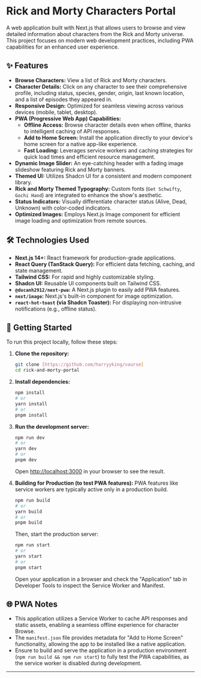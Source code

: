 # Rick and Morty Characters Portal

A web application built with Next.js that allows users to browse and view detailed information about characters from the Rick and Morty universe. This project focuses on modern web development practices, including PWA capabilities for an enhanced user experience.

## ✨ Features

* **Browse Characters:** View a list of Rick and Morty characters.
* **Character Details:** Click on any character to see their comprehensive profile, including status, species, gender, origin, last known location, and a list of episodes they appeared in.
* **Responsive Design:** Optimized for seamless viewing across various devices (mobile, tablet, desktop).
* **PWA (Progressive Web App) Capabilities:**
    * **Offline Access:** Browse character details even when offline, thanks to intelligent caching of API responses.
    * **Add to Home Screen:** Install the application directly to your device's home screen for a native app-like experience.
    * **Fast Loading:** Leverages service workers and caching strategies for quick load times and efficient resource management.
* **Dynamic Image Slider:** An eye-catching header with a fading image slideshow featuring Rick and Morty banners.
* **Themed UI:** Utilizes Shadcn UI for a consistent and modern component library.
* **Rick and Morty Themed Typography:** Custom fonts (`Get Schwifty`, `Gochi Hand`) are integrated to enhance the show's aesthetic.
* **Status Indicators:** Visually differentiate character status (Alive, Dead, Unknown) with color-coded indicators.
* **Optimized Images:** Employs Next.js Image component for efficient image loading and optimization from remote sources.

## 🛠️ Technologies Used

* **Next.js 14+:** React framework for production-grade applications.
* **React Query (TanStack Query):** For efficient data fetching, caching, and state management.
* **Tailwind CSS:** For rapid and highly customizable styling.
* **Shadcn UI:** Reusable UI components built on Tailwind CSS.
* **`@ducanh2912/next-pwa`:** A Next.js plugin to easily add PWA features.
* **`next/image`:** Next.js's built-in component for image optimization.
* **`react-hot-toast` (via Shadcn Toaster):** For displaying non-intrusive notifications (e.g., offline status).

## 🚀 Getting Started

To run this project locally, follow these steps:

1.  **Clone the repository:**
    ```bash
    git clone [https://github.com/harryyking/vaurse]
    cd rick-and-morty-portal
    ```
2.  **Install dependencies:**
    ```bash
    npm install
    # or
    yarn install
    # or
    pnpm install
    ```
3.  **Run the development server:**
    ```bash
    npm run dev
    # or
    yarn dev
    # or
    pnpm dev
    ```
    Open [http://localhost:3000](http://localhost:3000) in your browser to see the result.

4.  **Building for Production (to test PWA features):**
    PWA features like service workers are typically active only in a production build.
    ```bash
    npm run build
    # or
    yarn build
    # or
    pnpm build
    ```
    Then, start the production server:
    ```bash
    npm run start
    # or
    yarn start
    # or
    pnpm start
    ```
    Open your application in a browser and check the "Application" tab in Developer Tools to inspect the Service Worker and Manifest.

## 🌐 PWA Notes

* This application utilizes a Service Worker to cache API responses and static assets, enabling a seamless offline experience for character Browse.
* The `manifest.json` file provides metadata for "Add to Home Screen" functionality, allowing the app to be installed like a native application.
* Ensure to build and serve the application in a production environment (`npm run build && npm run start`) to fully test the PWA capabilities, as the service worker is disabled during development.

---